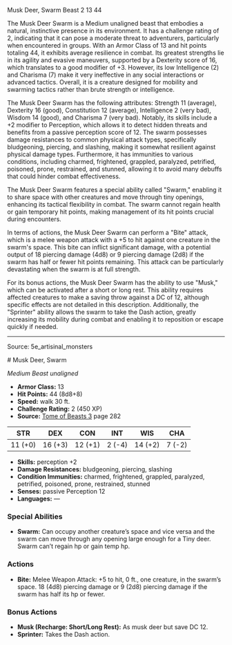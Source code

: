 <MonsterName/>Musk Deer, Swarm</MonsterName>
<CreatureType/>Beast</CreatureType>
<CR/>2</CR>
<AC/>13</AC>
<HP/>44</HP>
<summary>The Musk Deer Swarm is a Medium unaligned beast that embodies a natural, instinctive presence in its environment. It has a challenge rating of 2, indicating that it can pose a moderate threat to adventurers, particularly when encountered in groups. With an Armor Class of 13 and hit points totaling 44, it exhibits average resilience in combat. Its greatest strengths lie in its agility and evasive maneuvers, supported by a Dexterity score of 16, which translates to a good modifier of +3. However, its low Intelligence (2) and Charisma (7) make it very ineffective in any social interactions or advanced tactics. Overall, it is a creature designed for mobility and swarming tactics rather than brute strength or intelligence.</summary>

<detail>

The Musk Deer Swarm has the following attributes: Strength 11 (average), Dexterity 16 (good), Constitution 12 (average), Intelligence 2 (very bad), Wisdom 14 (good), and Charisma 7 (very bad). Notably, its skills include a +2 modifier to Perception, which allows it to detect hidden threats and benefits from a passive perception score of 12. The swarm possesses damage resistances to common physical attack types, specifically bludgeoning, piercing, and slashing, making it somewhat resilient against physical damage types. Furthermore, it has immunities to various conditions, including charmed, frightened, grappled, paralyzed, petrified, poisoned, prone, restrained, and stunned, allowing it to avoid many debuffs that could hinder combat effectiveness.

The Musk Deer Swarm features a special ability called "Swarm," enabling it to share space with other creatures and move through tiny openings, enhancing its tactical flexibility in combat. The swarm cannot regain health or gain temporary hit points, making management of its hit points crucial during encounters.

In terms of actions, the Musk Deer Swarm can perform a "Bite" attack, which is a melee weapon attack with a +5 to hit against one creature in the swarm's space. This bite can inflict significant damage, with a potential output of 18 piercing damage (4d8) or 9 piercing damage (2d8) if the swarm has half or fewer hit points remaining. This attack can be particularly devastating when the swarm is at full strength.

For its bonus actions, the Musk Deer Swarm has the ability to use "Musk," which can be activated after a short or long rest. This ability requires affected creatures to make a saving throw against a DC of 12, although specific effects are not detailed in this description. Additionally, the "Sprinter" ability allows the swarm to take the Dash action, greatly increasing its mobility during combat and enabling it to reposition or escape quickly if needed.</detail>



---

Source: 5e_artisinal_monsters

<statblock>
# Musk Deer, Swarm

*Medium* *Beast* *unaligned*

- **Armor Class:** 13
- **Hit Points:** 44 (8d8+8)
- **Speed:** walk 30 ft.
- **Challenge Rating:** 2 (450 XP)
- **Source:** [Tome of Beasts 3](https://koboldpress.com/kpstore/product/tome-of-beasts-3-for-5th-edition/) page 282

| STR | DEX | CON | INT | WIS | CHA |
| --- | --- | --- | --- | --- | --- |
| 11 (+0) | 16 (+3) | 12 (+1) | 2 (-4) | 14 (+2) | 7 (-2) |

- **Skills:** perception +2
- **Damage Resistances:** bludgeoning, piercing, slashing
- **Condition Immunities:** charmed, frightened, grappled, paralyzed, petrified, poisoned, prone, restrained, stunned
- **Senses:** passive Perception 12
- **Languages:** —

### Special Abilities

- **Swarm:** Can occupy another creature’s space and vice versa and the swarm can move through any opening large enough for a Tiny deer. Swarm can’t regain hp or gain temp hp.

### Actions

- **Bite:** Melee Weapon Attack: +5 to hit, 0 ft., one creature, in the swarm’s space. 18 (4d8) piercing damage or 9 (2d8) piercing damage if the swarm has half its hp or fewer.

### Bonus Actions

- **Musk (Recharge: Short/Long Rest):** As musk deer but save DC 12.
- **Sprinter:** Takes the Dash action.


</statblock>


